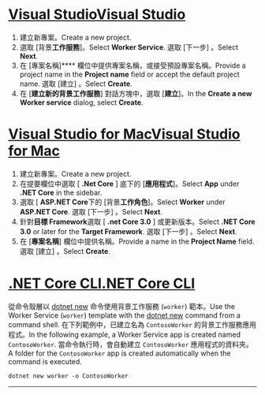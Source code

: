 # <a name="visual-studio"></a>[<span data-ttu-id="9dff5-101">Visual Studio</span><span class="sxs-lookup"><span data-stu-id="9dff5-101">Visual Studio</span></span>](#tab/visual-studio)

1. <span data-ttu-id="9dff5-102">建立新專案。</span><span class="sxs-lookup"><span data-stu-id="9dff5-102">Create a new project.</span></span>
1. <span data-ttu-id="9dff5-103">選取 [背景**工作服務**]。</span><span class="sxs-lookup"><span data-stu-id="9dff5-103">Select **Worker Service**.</span></span> <span data-ttu-id="9dff5-104">選取 [下一步]  。</span><span class="sxs-lookup"><span data-stu-id="9dff5-104">Select **Next**.</span></span>
1. <span data-ttu-id="9dff5-105">在 [專案名稱]\*\*\*\* 欄位中提供專案名稱，或接受預設專案名稱。</span><span class="sxs-lookup"><span data-stu-id="9dff5-105">Provide a project name in the **Project name** field or accept the default project name.</span></span> <span data-ttu-id="9dff5-106">選取 [建立]  。</span><span class="sxs-lookup"><span data-stu-id="9dff5-106">Select **Create**.</span></span>
1. <span data-ttu-id="9dff5-107">在 [**建立新的背景工作服務**] 對話方塊中，選取 [**建立**]。</span><span class="sxs-lookup"><span data-stu-id="9dff5-107">In the **Create a new Worker service** dialog, select **Create**.</span></span>

# <a name="visual-studio-for-mac"></a>[<span data-ttu-id="9dff5-108">Visual Studio for Mac</span><span class="sxs-lookup"><span data-stu-id="9dff5-108">Visual Studio for Mac</span></span>](#tab/visual-studio-mac)

1. <span data-ttu-id="9dff5-109">建立新專案。</span><span class="sxs-lookup"><span data-stu-id="9dff5-109">Create a new project.</span></span>
1. <span data-ttu-id="9dff5-110">在提要欄位中選取 [ **.Net Core** ] 底下的 [**應用程式**]。</span><span class="sxs-lookup"><span data-stu-id="9dff5-110">Select **App** under **.NET Core** in the sidebar.</span></span>
1. <span data-ttu-id="9dff5-111">選取 [ **ASP.NET Core**下的 [背景**工作角色**]。</span><span class="sxs-lookup"><span data-stu-id="9dff5-111">Select **Worker** under **ASP.NET Core**.</span></span> <span data-ttu-id="9dff5-112">選取 [下一步]  。</span><span class="sxs-lookup"><span data-stu-id="9dff5-112">Select **Next**.</span></span>
1. <span data-ttu-id="9dff5-113">針對**目標 Framework**選取 [ **.net Core 3.0** ] 或更新版本。</span><span class="sxs-lookup"><span data-stu-id="9dff5-113">Select **.NET Core 3.0** or later for the **Target Framework**.</span></span> <span data-ttu-id="9dff5-114">選取 [下一步]  。</span><span class="sxs-lookup"><span data-stu-id="9dff5-114">Select **Next**.</span></span>
1. <span data-ttu-id="9dff5-115">在 [**專案名稱**] 欄位中提供名稱。</span><span class="sxs-lookup"><span data-stu-id="9dff5-115">Provide a name in the **Project Name** field.</span></span> <span data-ttu-id="9dff5-116">選取 [建立]  。</span><span class="sxs-lookup"><span data-stu-id="9dff5-116">Select **Create**.</span></span>

# <a name="net-core-cli"></a>[<span data-ttu-id="9dff5-117">.NET Core CLI</span><span class="sxs-lookup"><span data-stu-id="9dff5-117">.NET Core CLI</span></span>](#tab/netcore-cli)

<span data-ttu-id="9dff5-118">從命令殼層以 [dotnet new](/dotnet/core/tools/dotnet-new) 命令使用背景工作服務 (`worker`) 範本。</span><span class="sxs-lookup"><span data-stu-id="9dff5-118">Use the Worker Service (`worker`) template with the [dotnet new](/dotnet/core/tools/dotnet-new) command from a command shell.</span></span> <span data-ttu-id="9dff5-119">在下列範例中，已建立名為 `ContosoWorker` 的背景工作服務應用程式。</span><span class="sxs-lookup"><span data-stu-id="9dff5-119">In the following example, a Worker Service app is created named `ContosoWorker`.</span></span> <span data-ttu-id="9dff5-120">當命令執行時，會自動建立 `ContosoWorker` 應用程式的資料夾。</span><span class="sxs-lookup"><span data-stu-id="9dff5-120">A folder for the `ContosoWorker` app is created automatically when the command is executed.</span></span>

```dotnetcli
dotnet new worker -o ContosoWorker
```

---
